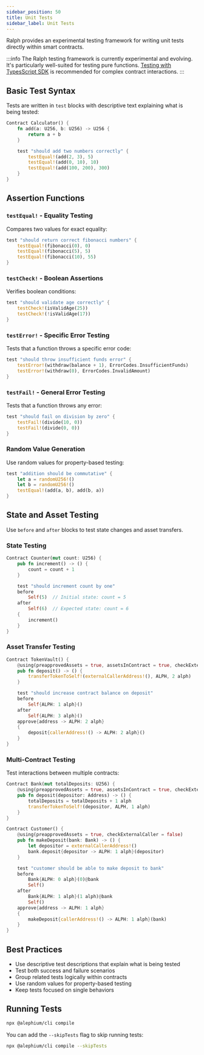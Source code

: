 ```yaml
---
sidebar_position: 50
title: Unit Tests
sidebar_label: Unit Tests
---
```


Ralph provides an experimental testing framework for writing unit tests directly within smart contracts.

:::info
The Ralph testing framework is currently experimental and evolving. It's particularly well-suited for testing pure functions. [Testing with TypesScript SDK](/sdk/testing-and-debugging) is recommended for complex contract interactions.
:::

## Basic Test Syntax

Tests are written in `test` blocks with descriptive text explaining what is being tested:

```rust
Contract Calculator() {
    fn add(a: U256, b: U256) -> U256 {
        return a + b
    }

    test "should add two numbers correctly" {
        testEqual!(add(2, 3), 5)
        testEqual!(add(0, 10), 10)
        testEqual!(add(100, 200), 300)
    }
}
```

## Assertion Functions

### `testEqual!` - Equality Testing
Compares two values for exact equality:

```rust
test "should return correct fibonacci numbers" {
    testEqual!(fibonacci(0), 0)
    testEqual!(fibonacci(5), 5)
    testEqual!(fibonacci(10), 55)
}
```

### `testCheck!` - Boolean Assertions
Verifies boolean conditions:

```rust
test "should validate age correctly" {
    testCheck!(isValidAge(25))
    testCheck!(!isValidAge(17))
}
```

### `testError!` - Specific Error Testing
Tests that a function throws a specific error code:

```rust
test "should throw insufficient funds error" {
    testError!(withdraw(balance + 1), ErrorCodes.InsufficientFunds)
    testError!(withdraw(0), ErrorCodes.InvalidAmount)
}
```

### `testFail!` - General Error Testing
Tests that a function throws any error:

```rust
test "should fail on division by zero" {
    testFail!(divide(10, 0))
    testFail!(divide(0, 0))
}
```

### Random Value Generation
Use random values for property-based testing:

```rust
test "addition should be commutative" {
    let a = randomU256!()
    let b = randomU256!()
    testEqual!(add(a, b), add(b, a))
}
```

## State and Asset Testing

Use `before` and `after` blocks to test state changes and asset transfers.

### State Testing

```rust
Contract Counter(mut count: U256) {
    pub fn increment() -> () {
        count = count + 1
    }

    test "should increment count by one"
    before
        Self(5)  // Initial state: count = 5
    after
        Self(6)  // Expected state: count = 6
    {
        increment()
    }
}
```

### Asset Transfer Testing

```rust
Contract TokenVault() {
    @using(preapprovedAssets = true, assetsInContract = true, checkExternalCaller = false)
    pub fn deposit() -> () {
        transferTokenToSelf!(externalCallerAddress!(), ALPH, 2 alph)
    }

    test "should increase contract balance on deposit"
    before
        Self{ALPH: 1 alph}()
    after
        Self{ALPH: 3 alph}()
    approve{address -> ALPH: 2 alph}
    {
        deposit{callerAddress!() -> ALPH: 2 alph}()
    }
}
```

### Multi-Contract Testing

Test interactions between multiple contracts:

```rust
Contract Bank(mut totalDeposits: U256) {
    @using(preapprovedAssets = true, assetsInContract = true, checkExternalCaller = false)
    pub fn deposit(depositor: Address) -> () {
        totalDeposits = totalDeposits + 1 alph
        transferTokenToSelf!(depositor, ALPH, 1 alph)
    }
}

Contract Customer() {
    @using(preapprovedAssets = true, checkExternalCaller = false)
    pub fn makeDeposit(bank: Bank) -> () {
        let depositor = externalCallerAddress!()
        bank.deposit{depositor -> ALPH: 1 alph}(depositor)
    }

    test "customer should be able to make deposit to bank"
    before
        Bank{ALPH: 0 alph}(0)@bank
        Self()
    after
        Bank{ALPH: 1 alph}(1 alph)@bank
        Self()
    approve{address -> ALPH: 1 alph}
    {
        makeDeposit{callerAddress!() -> ALPH: 1 alph}(bank)
    }
}
```

## Best Practices

- Use descriptive test descriptions that explain what is being tested
- Test both success and failure scenarios
- Group related tests logically within contracts
- Use random values for property-based testing
- Keep tests focused on single behaviors

## Running Tests

```bash
npx @alephium/cli compile
```

You can add the `--skipTests` flag to skip running tests:

```bash
npx @alephium/cli compile --skipTests
```
